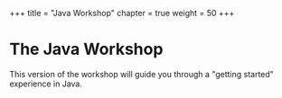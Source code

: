 +++
title = "Java Workshop"
chapter = true
weight = 50
+++

# The Java Workshop

This version of the workshop will guide you through a "getting started" experience in Java.
